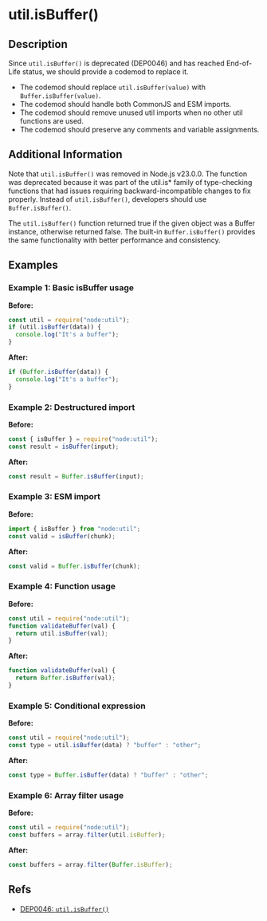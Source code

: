 # util.isBuffer()

## Description

Since `util.isBuffer()` is deprecated (DEP0046) and has reached End-of-Life status, we should provide a codemod to replace it.

- The codemod should replace `util.isBuffer(value)` with `Buffer.isBuffer(value)`.
- The codemod should handle both CommonJS and ESM imports.
- The codemod should remove unused util imports when no other util functions are used.
- The codemod should preserve any comments and variable assignments.

## Additional Information

Note that `util.isBuffer()` was removed in Node.js v23.0.0. The function was deprecated because it was part of the util.is* family of type-checking functions that had issues requiring backward-incompatible changes to fix properly. Instead of `util.isBuffer()`, developers should use `Buffer.isBuffer()`.

The `util.isBuffer()` function returned true if the given object was a Buffer instance, otherwise returned false. The built-in `Buffer.isBuffer()` provides the same functionality with better performance and consistency.

## Examples

### Example 1: Basic isBuffer usage

**Before:**

```js
const util = require("node:util");
if (util.isBuffer(data)) {
  console.log("It's a buffer");
}
```

**After:**

```js
if (Buffer.isBuffer(data)) {
  console.log("It's a buffer");
}
```

### Example 2: Destructured import

**Before:**

```js
const { isBuffer } = require("node:util");
const result = isBuffer(input);
```

**After:**

```js
const result = Buffer.isBuffer(input);
```

### Example 3: ESM import

**Before:**

```js
import { isBuffer } from "node:util";
const valid = isBuffer(chunk);
```

**After:**

```js
const valid = Buffer.isBuffer(chunk);
```

### Example 4: Function usage

**Before:**

```js
const util = require("node:util");
function validateBuffer(val) {
  return util.isBuffer(val);
}
```

**After:**

```js
function validateBuffer(val) {
  return Buffer.isBuffer(val);
}
```

### Example 5: Conditional expression

**Before:**

```js
const util = require("node:util");
const type = util.isBuffer(data) ? "buffer" : "other";
```

**After:**

```js
const type = Buffer.isBuffer(data) ? "buffer" : "other";
```

### Example 6: Array filter usage

**Before:**

```js
const util = require("node:util");
const buffers = array.filter(util.isBuffer);
```

**After:**

```js
const buffers = array.filter(Buffer.isBuffer);
```

## Refs

- [DEP0046: `util.isBuffer()`](https://nodejs.org/api/deprecations.html#dep0046)